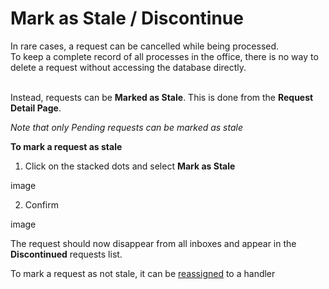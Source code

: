 # Mark as Stale / Discontinue

In rare cases, a request can be cancelled while being processed. <br/>
To keep a complete record of all processes in the office, there is no way to delete a request without accessing the database directly.
<br/><br/>

Instead, requests can be **Marked as Stale**. This is done from the **Request Detail Page**.

_Note that only Pending requests can be marked as stale_

**To mark a request as stale**

1. Click on the stacked dots and select **Mark as Stale**

image

2. Confirm

image

The request should now disappear from all inboxes and appear in the **Discontinued** requests list.

To mark a request as not stale, it can be [reassigned](#reassign) to a handler

